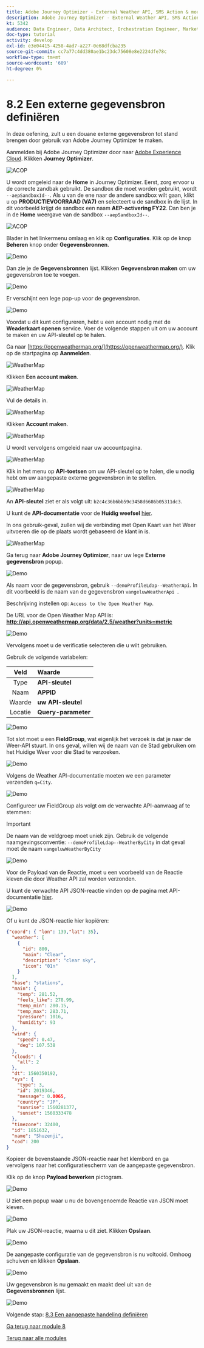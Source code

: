 ```yaml
---
title: Adobe Journey Optimizer - External Weather API, SMS Action & more - Een externe gegevensbron definiëren
description: Adobe Journey Optimizer - External Weather API, SMS Action & more - Een externe gegevensbron definiëren
kt: 5342
audience: Data Engineer, Data Architect, Orchestration Engineer, Marketer
doc-type: tutorial
activity: develop
exl-id: e3e04415-4258-4ad7-a227-0e68dfcba235
source-git-commit: cc7a77c4dd380ae1bc23dc75608e8e2224dfe78c
workflow-type: tm+mt
source-wordcount: '609'
ht-degree: 0%

---
```


# 8.2 Een externe gegevensbron definiëren

In deze oefening, zult u een douane externe gegevensbron tot stand brengen door gebruik van Adobe Journey Optimizer te maken.

Aanmelden bij Adobe Journey Optimizer door naar [Adobe Experience Cloud](https://experience.adobe.com). Klikken **Journey Optimizer**.

![ACOP](../module7/images/acophome.png)

U wordt omgeleid naar de **Home**  in Journey Optimizer. Eerst, zorg ervoor u de correcte zandbak gebruikt. De sandbox die moet worden gebruikt, wordt `--aepSandboxId--`. Als u van de ene naar de andere sandbox wilt gaan, klikt u op **PRODUCTIEVOORRAAD (VA7)** en selecteert u de sandbox in de lijst. In dit voorbeeld krijgt de sandbox een naam **AEP-activering FY22**. Dan ben je in de **Home** weergave van de sandbox `--aepSandboxId--`.

![ACOP](../module7/images/acoptriglp.png)

Blader in het linkermenu omlaag en klik op **Configuraties**. Klik op de knop **Beheren** knop onder **Gegevensbronnen**.

![Demo](./images/menudatasources.png)

Dan zie je de **Gegevensbronnen** lijst.
Klikken **Gegevensbron maken** om uw gegevensbron toe te voegen.

![Demo](./images/dshome.png)

Er verschijnt een lege pop-up voor de gegevensbron.

![Demo](./images/emptyds.png)

Voordat u dit kunt configureren, hebt u een account nodig met de **Weaderkaart openen** service. Voer de volgende stappen uit om uw account te maken en uw API-sleutel op te halen.

Ga naar [https://openweathermap.org/](https://openweathermap.org/). Klik op de startpagina op **Aanmelden**.

![WeatherMap](./images/owm.png)

Klikken **Een account maken**.

![WeatherMap](./images/owm1.png)

Vul de details in.

![WeatherMap](./images/owm2.png)

Klikken **Account maken**.

![WeatherMap](./images/owm3.png)

U wordt vervolgens omgeleid naar uw accountpagina.

![WeatherMap](./images/owm4.png)

Klik in het menu op **API-toetsen** om uw API-sleutel op te halen, die u nodig hebt om uw aangepaste externe gegevensbron in te stellen.

![WeatherMap](./images/owm5.png)

An **API-sleutel** ziet er als volgt uit: `b2c4c36b6bb59c3458d6686b05311dc3`.

U kunt de **API-documentatie** voor de **Huidig weefsel** [hier](https://openweathermap.org/current).

In ons gebruik-geval, zullen wij de verbinding met Open Kaart van het Weer uitvoeren die op de plaats wordt gebaseerd de klant in is.

![WeatherMap](./images/owm6.png)

Ga terug naar **Adobe Journey Optimizer**, naar uw lege **Externe gegevensbron** popup.

![Demo](./images/emptyds.png)

Als naam voor de gegevensbron, gebruik `--demoProfileLdap--WeatherApi`. In dit voorbeeld is de naam van de gegevensbron `vangeluwWeatherApi `.

Beschrijving instellen op: `Access to the Open Weather Map`.

De URL voor de Open Weather Map API is: **http://api.openweathermap.org/data/2.5/weather?units=metric**

![Demo](./images/dsname.png)

Vervolgens moet u de verificatie selecteren die u wilt gebruiken.

Gebruik de volgende variabelen:

| Veld | Waarde |
|:-----------------------:| :-----------------------|
| Type | **API-sleutel** |
| Naam | **APPID** |
| Waarde | **uw API-sleutel** |
| Locatie | **Query-parameter** |

![Demo](./images/dsauth.png)

Tot slot moet u een **FieldGroup**, wat eigenlijk het verzoek is dat je naar de Weer-API stuurt. In ons geval, willen wij de naam van de Stad gebruiken om het Huidige Weer voor die Stad te verzoeken.

![Demo](./images/fg.png)

Volgens de Weather API-documentatie moeten we een parameter verzenden `q=City`.

![Demo](./images/owmapi.png)

Configureer uw FieldGroup als volgt om de verwachte API-aanvraag af te stemmen:

>[!IMPORTANT]
>
>De naam van de veldgroep moet uniek zijn. Gebruik de volgende naamgevingsconventie: `--demoProfileLdap--WeatherByCity` in dat geval moet de naam `vangeluwWeatherByCity`

![Demo](./images/fg1.png)

Voor de Payload van de Reactie, moet u een voorbeeld van de Reactie kleven die door Weather API zal worden verzonden.

U kunt de verwachte API JSON-reactie vinden op de pagina met API-documentatie [hier](https://openweathermap.org/current).

![Demo](./images/owmapi1.png)

Of u kunt de JSON-reactie hier kopiëren:

```json
{"coord": { "lon": 139,"lat": 35},
  "weather": [
    {
      "id": 800,
      "main": "Clear",
      "description": "clear sky",
      "icon": "01n"
    }
  ],
  "base": "stations",
  "main": {
    "temp": 281.52,
    "feels_like": 278.99,
    "temp_min": 280.15,
    "temp_max": 283.71,
    "pressure": 1016,
    "humidity": 93
  },
  "wind": {
    "speed": 0.47,
    "deg": 107.538
  },
  "clouds": {
    "all": 2
  },
  "dt": 1560350192,
  "sys": {
    "type": 3,
    "id": 2019346,
    "message": 0.0065,
    "country": "JP",
    "sunrise": 1560281377,
    "sunset": 1560333478
  },
  "timezone": 32400,
  "id": 1851632,
  "name": "Shuzenji",
  "cod": 200
}
```

Kopieer de bovenstaande JSON-reactie naar het klembord en ga vervolgens naar het configuratiescherm van de aangepaste gegevensbron.

Klik op de knop **Payload bewerken** pictogram.

![Demo](./images/owmapi2.png)

U ziet een popup waar u nu de bovengenoemde Reactie van JSON moet kleven.

![Demo](./images/owmapi3.png)

Plak uw JSON-reactie, waarna u dit ziet. Klikken **Opslaan**.

![Demo](./images/owmapi4.png)

De aangepaste configuratie van de gegevensbron is nu voltooid. Omhoog schuiven en klikken **Opslaan**.

![Demo](./images/dssave.png)

Uw gegevensbron is nu gemaakt en maakt deel uit van de **Gegevensbronnen** lijst.

![Demo](./images/dslist.png)

Volgende stap: [8.3 Een aangepaste handeling definiëren](./ex3.md)

[Ga terug naar module 8](journey-orchestration-external-weather-api-sms.md)

[Terug naar alle modules](../../overview.md)

